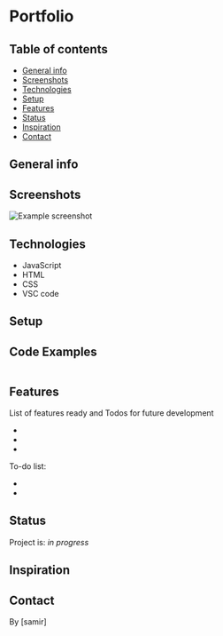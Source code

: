 # Portfolio


> 

## Table of contents
* [General info](#general-info)
* [Screenshots](#screenshots)
* [Technologies](#technologies)
* [Setup](#setup)
* [Features](#features)
* [Status](#status)
* [Inspiration](#inspiration)
* [Contact](#contact)

## General info


## Screenshots
![Example screenshot]()

## Technologies
* JavaScript
* HTML
* CSS
* VSC code


## Setup


## Code Examples

```js

```


## Features
List of features ready and Todos for future development

* 
* 
* 

To-do list:

* 
* 

## Status
Project is: _in progress_

## Inspiration



## Contact
By [samir] 
